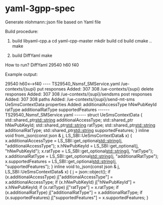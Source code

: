 # yaml-3gpp-spec
Generate nlohmann::json file based on Yaml file

Build procedure:
1. build libyaml-cpp.a 
   cd yaml-cpp-master
   mkdir build
   cd build
   cmake ..
   make

2. build DiffYaml
   make

How to run?
   DiffYaml 29540 h60 f40

Example output:

29540 h60<-->f40 ---- TS29540_Nsmsf_SMService.yaml
/ue-contexts/{supi}  put  responses Added:
        307 308
/ue-contexts/{supi}  delete  responses Added:
        307 308
/ue-contexts/{supi}/sendsms  post  responses Added:
        307 308
paths Added:
        /ue-contexts/{supi}/send-mt-sms
UeSmsContextData  properties Added:
        additionalAccessType hNwPubKeyId ratType additionalRatType supportedFeatures
------ TS29540_Nsmsf_SMService.yaml ------
struct UeSmsContextData {
        std::shared_ptr<std::string> additionalAccessType;
        std::shared_ptr<int> hNwPubKeyId;
        std::shared_ptr<std::string> ratType;
        std::shared_ptr<std::string> additionalRatType;
        std::shared_ptr<std::string> supportedFeatures;
}
inline void from_json(const json & j, LS_SBI::UeSmsContextData& x) {
        x.additionalAccessType = LS_SBI::get_optional<std::string>(j, "additionalAccessType");
        x.hNwPubKeyId = LS_SBI::get_optional<int>(j, "hNwPubKeyId");
        x.ratType = LS_SBI::get_optional<std::string>(j, "ratType");
        x.additionalRatType = LS_SBI::get_optional<std::string>(j, "additionalRatType");
        x.supportedFeatures = LS_SBI::get_optional<std::string>(j, "supportedFeatures");
}
inline void to_json(const json & j, LS_SBI::UeSmsContextData& x) {
        j = json::object();
        if (x.additionalAccessType) j["additionalAccessType"] = x.additionalAccessType;
        if (x.hNwPubKeyId) j["hNwPubKeyId"] = x.hNwPubKeyId;
        if (x.ratType) j["ratType"] = x.ratType;
        if (x.additionalRatType) j["additionalRatType"] = x.additionalRatType;
        if (x.supportedFeatures) j["supportedFeatures"] = x.supportedFeatures;
}
